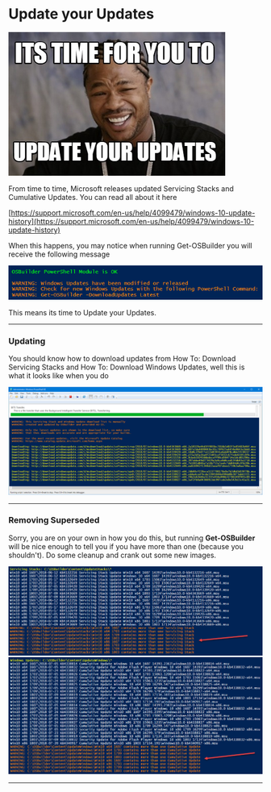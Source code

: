 # Update your Updates

![](/assets/4819288.jpg)

From time to time, Microsoft releases updated Servicing Stacks and Cumulative Updates.  You can read all about it here

[https://support.microsoft.com/en-us/help/4099479/windows-10-update-history](https://support.microsoft.com/en-us/help/4099479/windows-10-update-history)

When this happens, you may notice when running Get-OSBuilder you will receive the following message

![](/assets/2018-07-24_13-56-36b.png)

This means its time to Update your Updates.

---

### Updating

You should know how to download updates from How To: Download Servicing Stacks and How To: Download Windows Updates, well this is what it looks like when you do

![](/assets/2018-07-24_13-58-46.png)

---

### Removing Superseded

Sorry, you are on your own in how you do this, but running **Get-OSBuilder** will be nice enough to tell you if you have more than one \(because you shouldn't\).  Do some cleanup and crank out some new images.

![](/assets/2018-07-24_14-04-25.png)![](/assets/2018-07-24_14-05-58.png)



---



